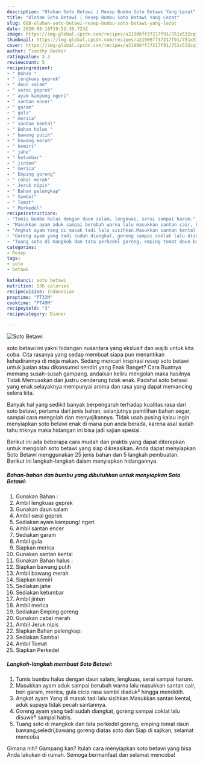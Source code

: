 ```yaml
---
description: "Olahan Soto Betawi | Resep Bumbu Soto Betawi Yang Lezat"
title: "Olahan Soto Betawi | Resep Bumbu Soto Betawi Yang Lezat"
slug: 688-olahan-soto-betawi-resep-bumbu-soto-betawi-yang-lezat
date: 2020-08-18T19:52:36.723Z
image: https://img-global.cpcdn.com/recipes/a21906ff37217f91/751x532cq70/soto-betawi-foto-resep-utama.jpg
thumbnail: https://img-global.cpcdn.com/recipes/a21906ff37217f91/751x532cq70/soto-betawi-foto-resep-utama.jpg
cover: https://img-global.cpcdn.com/recipes/a21906ff37217f91/751x532cq70/soto-betawi-foto-resep-utama.jpg
author: Timothy Becker
ratingvalue: 3.3
reviewcount: 5
recipeingredient:
- " Bahan "
- " lengkuas geprek"
- " daun salam"
- " serai geprek"
- " ayam kampung ngeri"
- " santan encer"
- " garam"
- " gula"
- " merica"
- " santan kental"
- " Bahan halus "
- " bawang putih"
- " bawang merah"
- " kemiri"
- " jahe"
- " ketumbar"
- " jinten"
- " merica"
- " Emping goreng"
- " cabai merah"
- " Jeruk nipis"
- " Bahan pelengkap"
- " Sambal"
- " Tomat"
- " Perkedel"
recipeinstructions:
- "Tumis bumbu halus dengan daun salam, lengkuas, serai sampai harum."
- "Masukkan ayam aduk sampai berubah warna lalu masukkan santan cair, beri garam, merica, gula cicip rasa sambil diaduk² hingga mendidih."
- "Angkat ayam Yang di masak tadi lalu sisihkan.Masukkan santan kental, aduk supaya tidak pecah santannya."
- "Goreng ayam yang tadi sudah diangkat, goreng sampai coklat lalu disuwir² sampai habis."
- "Tuang soto di mangkok dan tata perkedel goreng, emping tomat daun bawang,seledri,bawang goreng diatas soto dan Siap di sajikan, selamat mencoba"
categories:
- Resep
tags:
- soto
- betawi

katakunci: soto betawi 
nutrition: 136 calories
recipecuisine: Indonesian
preptime: "PT33M"
cooktime: "PT49M"
recipeyield: "3"
recipecategory: Dinner

---
```



![Soto Betawi](https://img-global.cpcdn.com/recipes/a21906ff37217f91/751x532cq70/soto-betawi-foto-resep-utama.jpg)


soto betawi ini yakni hidangan nusantara yang ekslusif dan wajib untuk kita coba. Cita rasanya yang sedap membuat siapa pun menantikan kehadirannya di meja makan.
Sedang mencari inspirasi resep soto betawi untuk jualan atau dikonsumsi sendiri yang Enak Banget? Cara Buatnya memang susah-susah gampang. andaikan keliru mengolah maka hasilnya Tidak Memuaskan dan justru cenderung tidak enak. Padahal soto betawi yang enak selayaknya mempunyai aroma dan rasa yang dapat memancing selera kita.

Banyak hal yang sedikit banyak berpengaruh terhadap kualitas rasa dari soto betawi, pertama dari jenis bahan, selanjutnya pemilihan bahan segar, sampai cara mengolah dan menyajikannya. Tidak usah pusing kalau ingin menyiapkan soto betawi enak di mana pun anda berada, karena asal sudah tahu triknya maka hidangan ini bisa jadi sajian spesial.




Berikut ini ada beberapa cara mudah dan praktis yang dapat diterapkan untuk mengolah soto betawi yang siap dikreasikan. Anda dapat menyiapkan Soto Betawi menggunakan 25 jenis bahan dan 5 langkah pembuatan. Berikut ini langkah-langkah dalam menyiapkan hidangannya.

<!--inarticleads1-->

##### Bahan-bahan dan bumbu yang dibutuhkan untuk menyiapkan Soto Betawi:

1. Gunakan  Bahan :
1. Ambil  lengkuas geprek
1. Gunakan  daun salam
1. Ambil  serai geprek
1. Sediakan  ayam kampung/ ngeri
1. Ambil  santan encer
1. Sediakan  garam
1. Ambil  gula
1. Siapkan  merica
1. Gunakan  santan kental
1. Gunakan  Bahan halus :
1. Siapkan  bawang putih
1. Ambil  bawang merah
1. Siapkan  kemiri
1. Sediakan  jahe
1. Sediakan  ketumbar
1. Ambil  jinten
1. Ambil  merica
1. Sediakan  Emping goreng
1. Gunakan  cabai merah
1. Ambil  Jeruk nipis
1. Siapkan  Bahan pelengkap:
1. Sediakan  Sambal
1. Ambil  Tomat
1. Siapkan  Perkedel




<!--inarticleads2-->

##### Langkah-langkah membuat Soto Betawi:

1. Tumis bumbu halus dengan daun salam, lengkuas, serai sampai harum.
1. Masukkan ayam aduk sampai berubah warna lalu masukkan santan cair, beri garam, merica, gula cicip rasa sambil diaduk² hingga mendidih.
1. Angkat ayam Yang di masak tadi lalu sisihkan.Masukkan santan kental, aduk supaya tidak pecah santannya.
1. Goreng ayam yang tadi sudah diangkat, goreng sampai coklat lalu disuwir² sampai habis.
1. Tuang soto di mangkok dan tata perkedel goreng, emping tomat daun bawang,seledri,bawang goreng diatas soto dan Siap di sajikan, selamat mencoba




Gimana nih? Gampang kan? Itulah cara menyiapkan soto betawi yang bisa Anda lakukan di rumah. Semoga bermanfaat dan selamat mencoba!
